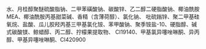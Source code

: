 水、月桂醇聚醚硫酸脂钠、二甲苯磺酸钠、碳酸锌、乙二醇二硬脂酸钠、椰油酰胺MEA、椰油酰胺丙基甜菜碱、香精（含薄荷醇）、氯化钠、
吡硫鎓锌、聚二甲基硅氧烷、盐酸、瓜儿胶羟丙基三甲基氯化铵、苯甲酸钠、聚季铵盐-10、硬脂醇、碱式碳酸镁、鲸蜡醇、丙二醇、拧檬果提取物、
CI19140、甲基氯异噻唑啉酮、异丙醇、甲基异噻唑啉酮、CI420900
